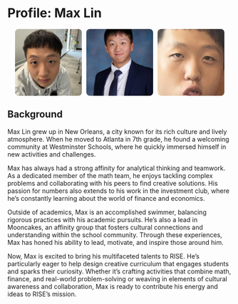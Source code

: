 # Profile: Max Lin

<div style="display: flex; justify-content: center; gap: 10px;">
  <img src="/public/MaxLin.jpeg" alt="Placeholder 1" style="width: 150px; height: 150px; object-fit: cover; border-radius: 8px;">
  <img src="/public/MaxLin3.jpg" alt="Placeholder 2" style="width: 150px; height: 150px; object-fit: cover; border-radius: 8px;">
  <img src="/public/MaxLin4.jpeg" alt="Placeholder 3" style="width: 150px; height: 150px; object-fit: cover; border-radius: 8px;">
</div>

## Background

Max Lin grew up in New Orleans, a city known for its rich culture and lively atmosphere. When he moved to Atlanta in 7th grade, he found a welcoming community at Westminster Schools, where he quickly immersed himself in new activities and challenges.

Max has always had a strong affinity for analytical thinking and teamwork. As a dedicated member of the math team, he enjoys tackling complex problems and collaborating with his peers to find creative solutions. His passion for numbers also extends to his work in the investment club, where he’s constantly learning about the world of finance and economics.

Outside of academics, Max is an accomplished swimmer, balancing rigorous practices with his academic pursuits. He’s also a lead in Mooncakes, an affinity group that fosters cultural connections and understanding within the school community. Through these experiences, Max has honed his ability to lead, motivate, and inspire those around him.

Now, Max is excited to bring his multifaceted talents to RISE. He’s particularly eager to help design creative curriculum that engages students and sparks their curiosity. Whether it’s crafting activities that combine math, finance, and real-world problem-solving or weaving in elements of cultural awareness and collaboration, Max is ready to contribute his energy and ideas to RISE’s mission.
